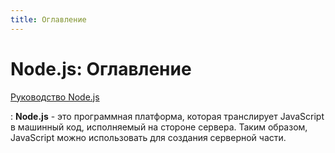 ```yaml
---
title: Оглавление
---
```


# Node.js: Оглавление

[Руководство Node.js](tutorial/about.md)

: **Node.js** - это программная платформа, которая транслирует JavaScript в машинный код, исполняемый на стороне сервера. Таким образом, JavaScript можно использовать для создания серверной части.
